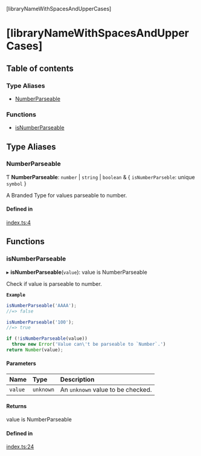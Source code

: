 [libraryNameWithSpacesAndUpperCases]

# [libraryNameWithSpacesAndUpperCases]

## Table of contents

### Type Aliases

- [NumberParseable](README.md#numberparseable)

### Functions

- [isNumberParseable](README.md#isnumberparseable)

## Type Aliases

### NumberParseable

Ƭ **NumberParseable**: `number` \| `string` \| `boolean` & { `isNumberParseble`: unique `symbol`  }

A Branded Type for values parseable to number.

#### Defined in

[index.ts:4](https://github.com/VitorLuizC/typescript-library-boilerplate/blob/4dad03d/src/index.ts#L4)

## Functions

### isNumberParseable

▸ **isNumberParseable**(`value`): value is NumberParseable

Check if value is parseable to number.

**`Example`**

```js
isNumberParseable('AAAA');
//=> false

isNumberParseable('100');
//=> true

if (!isNumberParseable(value))
  throw new Error('Value can\'t be parseable to `Number`.')
return Number(value);
```

#### Parameters

| Name | Type | Description |
| :------ | :------ | :------ |
| `value` | `unknown` | An `unknown` value to be checked. |

#### Returns

value is NumberParseable

#### Defined in

[index.ts:24](https://github.com/VitorLuizC/typescript-library-boilerplate/blob/4dad03d/src/index.ts#L24)

